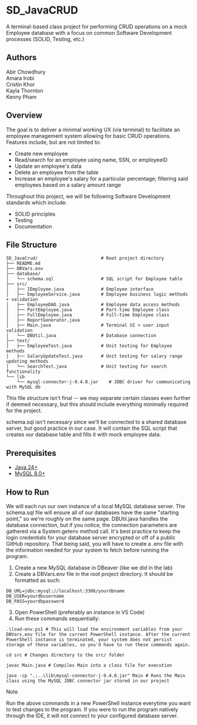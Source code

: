 # SD_JavaCRUD
A terminal-based class project for performing CRUD operations on a mock Employee database with a focus on common Software Development processes (SOLID, Testing, etc.)

## Authors

Abir Chowdhury  
Amara Irobi  
Cristin Khor  
Kayla Thornton  
Kenny Pham  


## Overview

The goal is to deliver a minimal working UX (via terminal) to facilitate an employee management system allowing for basic CRUD operations. Features include, but are not limited to:

- Create new employee
- Read/search for an employee using name, SSN, or employeeID
- Update an employee's data
- Delete an employee from the table
- Increase an employee's salary for a particular percentage; filtering said employees based on a salary amount range

Throughout this project, we will be following Software Development standards which include:

- SOLID principles
- Testing
- Documentation

## File Structure
```
SD_JavaCrud/                        # Root project directory
├── README.md
├── DBVars.env
├── database/
│   └── schema.sql                  # SQL script for Employee table
├── src/
│   ├── IEmployee.java              # Employee interface
│   ├── EmployeeService.java        # Employee business logic methods + validation
│   ├── EmployeeDAO.java            # Employee data access methods
│   ├── PartEmployee.java           # Part-time Employee class
│   ├── FullEmployee.java           # Full-time Employee class
│   ├── ReportGenerator.java 
│   ├── Main.java                   # Terminal UI + user input validation
│   └── DBUtil.java                 # Database connection
├── test/
│   ├── EmployeeTest.java           # Unit testing for Employee methods
│   ├── SalaryUpdateTest.java       # Unit testing for salary range updating methods
│   └── SearchTest.java             # Unit testing for search functionality
└── lib
    └── mysql-connector-j-9.4.0.jar    # JDBC driver for communicating with MySQL db
```

This file structure isn't final -- we may separate certain classes even further if deemed necessary, but this should include everything minimally required for the project.

schema.sql isn't necessary since we'll be connected to a shared database server, but good practice in our case. It will contain the SQL script that creates our database table and fills it with mock employee data. 

## Prerequisites

- [Java 24+](https://www.java.com/en/download/manual.jsp)
- [MySQL 8.0+](https://dev.mysql.com/downloads/installer/)

## How to Run

We will each run our own instance of a local MySQL database server. The schema.sql file will ensure all of our databases have the same "starting point," so we're roughly on the same page. DBUtil.java handles the database connection, but if you notice, the connection parameters are gathered via a System.getenv method call. It's best practice to keep the login credentials for your database server encrypted or off of a public GitHub repository. That being said, you will have to create a .env file with the information needed for your system to fetch before running the program.


1. Create a new MySQL database in DBeaver (like we did in the lab)
2. Create a DBVars.env file in the root project directory. It should be formatted as such:

```
DB_URL=jdbc:mysql://localhost:3306/yourdbname
DB_USER=yourdbusername
DB_PASS=yourdbpassword
```

3. Open PowerShell (preferably an instance in VS Code)
4. Run these commands sequentially:

```
.\load-env.ps1 # This will load the environment variables from your DBVars.env file for the current PowerShell instance. After the current PowerShell instance is terminated, your system does not persist storage of these variables, so you'd have to run these commands again.

cd src # Changes directory to the src/ folder

javac Main.java # Compiles Main into a class file for execution

java -cp ".;..\lib\mysql-connector-j-9.4.0.jar" Main # Runs the Main class using the MySQL JDBC connector jar stored in our project
```

> [!NOTE]
> Run the above commands in a new PowerShell instance everytime you want to test changes to the program. If you were to run the program natively through the IDE, it will not connect to your configured database server. 